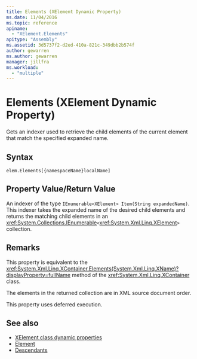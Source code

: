 ```yaml
---
title: Elements (XElement Dynamic Property)
ms.date: 11/04/2016
ms.topic: reference
apiname:
  - "XElement.Elements"
apitype: "Assembly"
ms.assetid: 3d5737f2-d2ed-410a-821c-349dbb2b574f
author: gewarren
ms.author: gewarren
manager: jillfra
ms.workload:
  - "multiple"
---
```

# Elements (XElement Dynamic Property)

Gets an indexer used to retrieve the child elements of the current element that match the specified expanded name.

## Syntax

```xaml
elem.Elements[{namespaceName}localName]
```

## Property Value/Return Value

An indexer of the type `IEnumerable<XElement> Item(String expandedName)`. This indexer takes the expanded name of the desired child elements and returns the matching child elements in an <xref:System.Collections.IEnumerable>`<`<xref:System.Xml.Linq.XElement>`>` collection.

## Remarks

This property is equivalent to the <xref:System.Xml.Linq.XContainer.Elements(System.Xml.Linq.XName)?displayProperty=fullName> method of the <xref:System.Xml.Linq.XContainer> class.

The elements in the returned collection are in XML source document order.

This property uses deferred execution.

## See also

- [XElement class dynamic properties](../designers/attribute-xelement-dynamic-property.md)
- [Element](../designers/element-xelement-dynamic-property.md)
- [Descendants](../designers/descendants-xelement-dynamic-property.md)